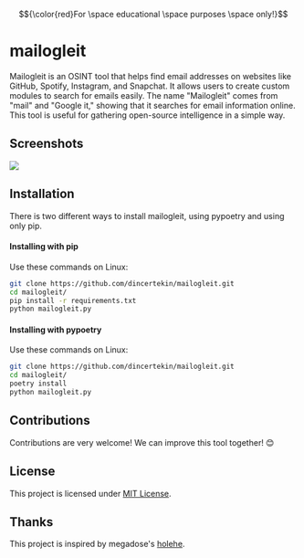 $${\color{red}For \space educational \space purposes \space only!}$$

# mailogleit
Mailogleit is an OSINT tool that helps find email addresses on websites like GitHub, Spotify, Instagram, and Snapchat. It allows users to create custom modules to search for emails easily. The name "Mailogleit" comes from "mail" and "Google it," showing that it searches for email information online. This tool is useful for gathering open-source intelligence in a simple way.

## Screenshots
![](https://i.imgur.com/8F4Bolq.png)

## Installation
There is two different ways to install mailogleit, using pypoetry and using only pip.

#### Installing with pip
Use these commands on Linux:
```bash
git clone https://github.com/dincertekin/mailogleit.git
cd mailogleit/
pip install -r requirements.txt
python mailogleit.py
```

#### Installing with pypoetry
Use these commands on Linux:
```bash
git clone https://github.com/dincertekin/mailogleit.git
cd mailogleit/
poetry install
python mailogleit.py
```

## Contributions
Contributions are very welcome! We can improve this tool together! 😊

## License
This project is licensed under [MIT License](LICENSE).

## Thanks
This project is inspired by megadose's [holehe](https://github.com/megadose/holehe).
